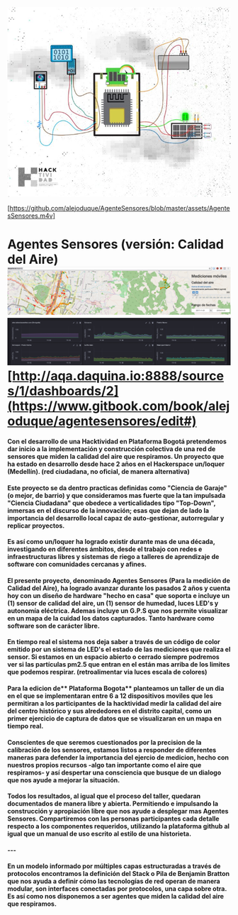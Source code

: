 ![](hacktividad.jpg)

[https://github.com/alejoduque/AgenteSensores/blob/master/assets/AgentesSensores.m4v]

# Agentes Sensores \(versión: Calidad del Aire\)![](/assets/viz.png) ![](/assets/sensor_data.png)[http://aqa.daquina.io:8888/sources/1/dashboards/2](https://www.gitbook.com/book/alejoduque/agentesensores/edit#)

#### Con el desarrollo de una Hacktividad en Plataforma Bogotá pretendemos dar inicio a la implementación y construcción colectiva de una red de sensores que miden la calidad del aire que respiramos. Un proyecto que ha estado en desarrollo desde hace 2 años en el Hackerspace un/loquer \(Medellín\). \(red ciudadana, no oficial, de manera alternativa\)

#### Este proyecto se da dentro practicas definidas como "Ciencia de Garaje" \(o mejor, de barrio\) y que consideramos mas fuerte que la tan impulsada "Ciencia Ciudadana" que obedece a verticalidades tipo "Top-Down", inmersas en el discurso de la innovación; esas que dejan de lado la importancia del desarrollo local capaz de auto-gestionar, autorregular y replicar proyectos.

#### Es así como un/loquer ha logrado existir durante mas de una década, investigando en diferentes ámbitos, desde el trabajo con redes e infraestructuras libres y sistemas de riego a talleres de aprendizaje de software con comunidades cercanas y afines.

#### El presente proyecto, denominado Agentes Sensores \(Para la medición de Calidad del Aire\), ha logrado avanzar durante los pasados 2 años  y cuenta hoy con un diseño de hardware "hecho en casa" que soporta e incluye un \(1\) sensor de calidad del aire, un \(1\) sensor de humedad, luces LED's y autonomía eléctrica. Ademas incluye un G.P.S que nos permite visualizar en un mapa de la cuidad los datos capturados. Tanto hardware como software son de carácter libre.

#### En tiempo real el sistema nos deja saber a través de un código de color emitido por un sistema de LED's el estado de las mediciones que realiza el sensor. Si estamos en un espacio abierto o cerrado siempre podremos ver si las partículas pm2.5 que entran en el están mas arriba de los limites que podemos respirar. \(retroalimentar via luces escala de colores\)

#### Para la edicion de** Plataforma Bogota** planteamos un taller de un dia en el que se implementaran entre 6 a 12 dispositivos moviles que les permitiran a los participantes de la hacktividad medir la calidad del aire del centro histórico y sus alrededores en el distrito capital, como un primer ejercicio de captura de datos que se visualizaran en un mapa en tiempo real.

#### Conscientes de que seremos cuestionados por la precision de la calibración de los sensores, estamos listos a responder de diferentes maneras para defender la importancia del ejercio de medicion, hecho con nuestros propios recursos -algo tan importante como el aire que respiramos- y así despertar una consciencia que busque de un dialogo que nos ayude a mejorar la situación.

#### Todos los resultados, al igual que el proceso del taller, quedaran documentados de manera libre y abierta. Permitiendo e impulsando la construcción y apropiación libre que nos ayude a desplegar mas Agentes Sensores. Compartiremos con las personas participantes cada detalle respecto a los componentes requeridos, utilizando la plataforma github al igual que un manual de uso escrito al estilo de una historieta.

#### ---

#### En un modelo informado por múltiples capas estructuradas a través de protocolos encontramos la definición del Stack o Pila de Benjamin Bratton que nos ayuda a definir cómo las tecnologías de red operan de manera modular, son interfaces conectadas por protocolos, una capa sobre otra. Es así como nos disponemos a ser agentes que miden la calidad del aire que respiramos.



